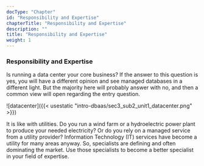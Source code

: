 ```yaml
---
docType: "Chapter"
id: "Responsibility and Expertise"
chapterTitle: "Responsibility and Expertise"
description: ""
title: "Responsibility and Expertise"
weight: 1
---
```


### **Responsibility and Expertise**

Is running a data center your core business? If the answer to this question is yes, you will have a different opinion and see managed databases in a different light. But the majority here will probably answer with no, and then a common view will open regarding the entry question.

![datacenter]({{< usestatic "intro-dbaas/sec3_sub2_unit1_datacenter.png" >}}) 

It is like with utilities. Do you run a wind farm or a hydroelectric power plant to produce your needed electricity? Or do you rely on a managed service from a utility provider? Information Technology (IT) services have become a utility for many areas anyway. So, specialists are defining and often dominating the market. Use those specialists to become a better specialist in your field of expertise.
